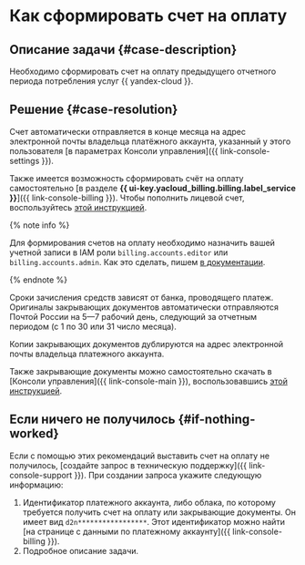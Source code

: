 # Как сформировать счет на оплату


## Описание задачи {#case-description}

Необходимо сформировать счет на оплату предыдущего отчетного периода потребления услуг {{ yandex-cloud }}.

## Решение {#case-resolution}

Счет автоматически отправляется в конце месяца на адрес электронной почты владельца платёжного аккаунта, указанный у этого пользователя [в параметрах Консоли управления]({{ link-console-settings }}).

Также имеется возможность сформировать счёт на оплату самостоятельно [в разделе **{{ ui-key.yacloud_billing.billing.label_service }}**]({{ link-console-billing }}). Чтобы пополнить лицевой счет, воспользуйтесь [этой инструкцией](../../../billing/operations/pay-the-bill#legal-entities.md).

{% note info %}

Для формирования счетов на оплату необходимо назначить вашей учетной записи в IAM роли `billing.accounts.editor` или `billing.accounts.admin`. Как это сделать, пишем [в документации](../../../billing/security/index.md#role-list).

{% endnote %}

Сроки зачисления средств зависят от банка, проводящего платеж. Оригиналы закрывающих документов автоматически отправляются Почтой России на 5—7 рабочий день, следующий за отчетным периодом (с 1 по 30 или 31 число месяца).

Копии закрывающих документов дублируются на адрес электронной почты владельца платежного аккаунта.

Также закрывающие документы можно самостоятельно скачать в [Консоли управления]({{ link-console-main }}), воспользовавшись [этой инструкцией](../../../billing/operations/download-reporting-docs.md).

## Если ничего не получилось {#if-nothing-worked}

Если с помощью этих рекомендаций выставить счет на оплату не получилось, [создайте запрос в техническую поддержку]({{ link-console-support }}). При создании запроса укажите следующую информацию:

1. Идентификатор платежного аккаунта, либо облака, по которому требуется получить счет на оплату или закрывающие документы. Он имеет вид `d2n*****************`. Этот идентификатор можно найти [на странице с данными по платежному аккаунту]({{ link-console-billing }}).
1. Подробное описание задачи.
